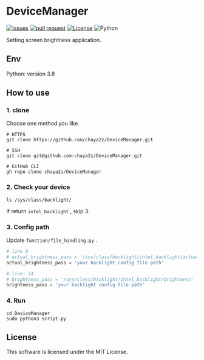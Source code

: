 # DeviceManager

[![issues](https://img.shields.io/github/issues/chaya2z/chaya2z-blog)](https://github.com/chaya2z/chaya2z-blog/issues)
[![pull request](https://img.shields.io/github/issues-pr/chaya2z/chaya2z-blog)](https://github.com/chaya2z/chaya2z-blog/pulls)
[![License](https://img.shields.io/github/license/chaya2z/chaya2z-blog)](LICENSE)
![Python](https://img.shields.io/badge/Python-v3.8-blue)

Setting screen brightness application.

## Env

Python: version 3.8

## How to use

### 1. clone

Choose one method you like.

```shell script
# HTTPS
git clone https://github.com/chaya2z/DeviceManager.git

# SSH
git clone git@github.com:chaya2z/DeviceManager.git

# GitHub CLI
gh repo clone chaya2z/DeviceManager
```

### 2. Check your device

```shell script
ls /sys/class/backlight/
```

If return `intel_backlight` , skip 3.

### 3. Config path

Update `function/file_handling.py` .

```python
# line 9
# actual_brightness_pass = '/sys/class/backlight/intel_backlight/actual_brightness'
actual_brightness_pass = 'your backlight config file path'
```

```python
# line: 24
# brightness_pass = '/sys/class/backlight/intel_backlight/brightness'
brightness_pass = 'your backlight config file path'
```

### 4. Run

```
cd DeviceManager
sudo python3 script.py
```

## License

This software is licensed under the MIT License.